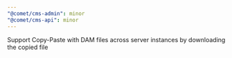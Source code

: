 ```yaml
---
"@comet/cms-admin": minor
"@comet/cms-api": minor
---
```


Support Copy-Paste with DAM files across server instances by downloading the copied file
